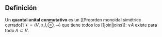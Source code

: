 
## Definición

Un **quantal unital conmutativo** es un [[Preorden monoidal simétrico cerrado]] $\mathcal{V}=(V,\leq,I,\otimes,\multimap)$ que tiene todos los [[join|joins]]:
$\vee A$ existe para todo $A\subset V$.